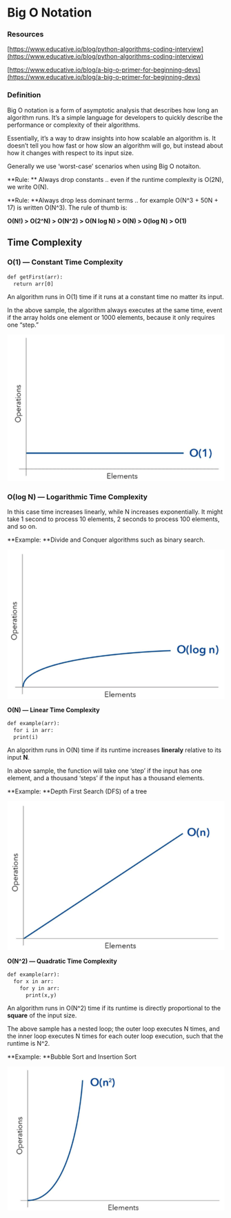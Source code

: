 # Big O Notation

### Resources

[https://www.educative.io/blog/python-algorithms-coding-interview](https://www.educative.io/blog/python-algorithms-coding-interview)

[https://www.educative.io/blog/a-big-o-primer-for-beginning-devs](https://www.educative.io/blog/a-big-o-primer-for-beginning-devs)

### Definition

Big O notation is a form of asymptotic analysis that describes how long an algorithm runs. It’s a simple language for developers to quickly describe the performance or complexity of their algorithms.

Essentially, it’s a way to draw insights into how scalable an algorithm is. It doesn’t tell you how fast or how slow an algorithm will go, but instead about how it changes with respect to its input size.

Generally we use ‘worst-case’ scenarios when using Big O notaiton.

**Rule: ** Always drop constants .. even if the runtime complexity is O(2N), we write O(N).

**Rule: **Always drop less dominant terms .. for example O(N^3 + 50N + 17) is written O(N^3). The rule of thumb is:

**O(N!) **>** O(2^N) **>** O(N^2) **>** O(N log N) **>** O(N) **>** O(log N) **>** O(1)**

## Time Complexity

### **O(1) — Constant Time Complexity**

```
def getFirst(arr):
  return arr[0]
```

An algorithm runs in O(1) time if it runs at a constant time no matter its input.

In the above sample, the algorithm always executes at the same time, event if the array holds one element or 1000 elements, because it only requires one “step.”

![Screen Shot 2021-01-25 at 1.55.20 PM.png](../../../.gitbook/assets/7D2A473FB3C7DA7416201A37D26EB2F8.png)

### O(log N) — Logarithmic Time Complexity

In this case time increases linearly, while N increases exponentially. It might take 1 second to process 10 elements, 2 seconds to process 100 elements, and so on.

**Example: **Divide and Conquer algorithms such as binary search.

![Screen Shot 2021-01-25 at 2.01.54 PM.png](../../../.gitbook/assets/BD1F0EA170CE0307ED8751ADC983EA19.png)

**O(N) — Linear Time Complexity**

```
def example(arr):
  for i in arr:
  print(i)
```

An algorithm runs in O(N) time if its runtime increases **lineraly** relative to its input **N**.

In above sample, the function will take one ‘step’ if the input has one element, and a thousand ‘steps’ if the input has a thousand elements.

**Example: **Depth First Search (DFS) of a tree

![Screen Shot 2021-01-25 at 1.56.30 PM.png](../../../.gitbook/assets/9300E98D66C6A5FE4F1B4986AE3E8C16.png)

**O(N^2) — Quadratic Time Complexity**

```
def example(arr):
  for x in arr:
    for y in arr:
      print(x,y)
```

An algorithm runs in O(N^2) time if its runtime is directly proportional to the **square** of the input size.

The above sample has a nested loop; the outer loop executes N times, and the inner loop executes N times for each outer loop execution, such that the runtime is N^2.

**Example: **Bubble Sort and Insertion Sort

![Screen Shot 2021-01-25 at 2.03.31 PM.png](../../../.gitbook/assets/70A1942CFC05C6957D0B1CE9E4237272.png)
